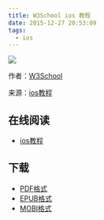 ```yaml
---
title: W3School ios 教程
date: 2015-12-27 20:53:09
tags:
  - ios
---
```


![](https://ek8whxe.cloudimg.io/s/width/226/https://www.gitbook.com/cover/book/wizardforcel/w3school-ios.jpg)

作者：[W3School](http://www.w3cschool.cc)

来源：[ios教程](http://www.w3cschool.cc/ios/ios-tutorial.html)

<!--more-->

## 在线阅读 ##

* [ios教程](https://www.gitbook.com/book/wizardforcel/w3school-ios/details)

## 下载 ##

* [PDF格式](https://www.gitbook.com/download/pdf/book/wizardforcel/w3school-ios)
* [EPUB格式](https://www.gitbook.com/download/epub/book/wizardforcel/w3school-ios)
* [MOBI格式](https://www.gitbook.com/download/mobi/book/wizardforcel/w3school-ios)
